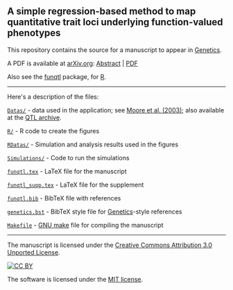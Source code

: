 ## A simple regression-based method to map quantitative trait loci underlying function-valued phenotypes

This repository contains the source for a manuscript to appear in [Genetics](http://www.genetics.org).

A PDF is available at [arXiv.org](http://arXiv.org):
[Abstract](http://arxiv.org/abs/1403.3048) |
[PDF](http://arxiv.org/pdf/1403.3048v2.pdf)

Also see the [funqtl](http://github.com/ikwak2/funqtl) package, for [R](http://www.r-project.org).

---

Here's a description of the files:

[`Datas/`](Datas) - data used in the application; see [Moore et al. (2003)](http://www.genetics.org/cgi/pmidlookup?view=long&pmid=23979570);
also available at the
[QTL archive](http://qtlarchive.org/db/q?pg=projdetails&proj=moore_2013b).

[`R/`](R) - R code to create the figures

[`RDatas/`](RDatas) - Simulation and analysis results used in the figures

[`Simulations/`](Simulations) - Code to run the simulations

[`funqtl.tex`](funqtl.tex) - LaTeX file for the manuscript

[`funqtl_supp.tex`](funqtl_supp.tex) - LaTeX file for the supplement

[`funqtl.bib`](funqtl.bib) - BibTeX file with references

[`genetics.bst`](genetics.bst) - BibTeX style file for
[Genetics](http://www.genetics.org)-style references

[`Makefile`](Makefile) - [GNU make](http://www.gnu.org/software/make/) file for
compiling the manuscript

---

The manuscript is licensed under the
[Creative Commons Attribution 3.0 Unported License](http://creativecommons.org/licenses/by/3.0/).

[![CC BY](http://i.creativecommons.org/l/by/3.0/88x31.png)](http://creativecommons.org/licenses/by/3.0/)

The software is licensed under the [MIT license](License.md).
